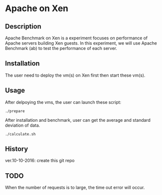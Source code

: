 # Apache on Xen

## Description

Apache Benchmark on Xen is a experiment focuses on performance of Apache servers building Xen guests. In this experiment, we will use Apache Benchmark (ab) to test the performance of each server.


## Installation
The user need to deploy the vm(s) on Xen first then start these vm(s).

## Usage

After delpoying the vms, the user can launch these script:

```
./prepare
```
After installation and benchmark, user can get the 
average and standard deviation of data.
```
./calculate.sh
```
## History

ver.10-10-2016: create this git repo


## TODO
When the number of requests is to large, the time 
out error will occur.




